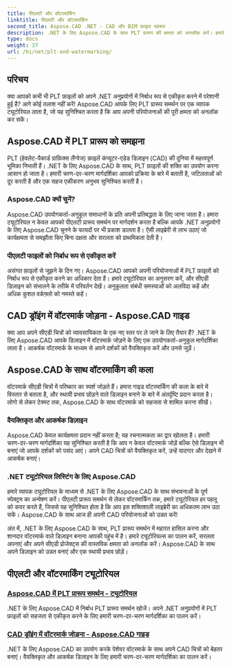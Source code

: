 ```yaml
---
title: पीएलटी और वॉटरमार्किंग
linktitle: पीएलटी और वॉटरमार्किंग
second_title: Aspose.CAD .NET - CAD और BIM फ़ाइल स्वरूप
description: .NET के लिए Aspose.CAD के साथ PLT प्रारूप की क्षमता को अनलॉक करें। हमारे चरण-दर-चरण ट्यूटोरियल के साथ आसानी से पीएलटी फ़ाइलों को अपने एप्लिकेशन में एकीकृत करें।
type: docs
weight: 37
url: /hi/net/plt-and-watermarking/
---
```


## परिचय

क्या आपको कभी भी PLT फ़ाइलों को अपने .NET अनुप्रयोगों में निर्बाध रूप से एकीकृत करने में परेशानी हुई है? आगे कोई तलाश नहीं करें! Aspose.CAD आपके लिए PLT प्रारूप समर्थन पर एक व्यापक ट्यूटोरियल लाता है, जो यह सुनिश्चित करता है कि आप अपनी परियोजनाओं की पूरी क्षमता को अनलॉक कर सकें।

## Aspose.CAD में PLT प्रारूप को समझना

PLT (हेवलेट-पैकार्ड ग्राफ़िक्स लैंग्वेज) फ़ाइलें कंप्यूटर-एडेड डिज़ाइन (CAD) की दुनिया में महत्वपूर्ण भूमिका निभाती हैं। .NET के लिए Aspose.CAD के साथ, PLT फ़ाइलों की शक्ति का उपयोग करना आसान हो जाता है। हमारी चरण-दर-चरण मार्गदर्शिका आपको प्रक्रिया के बारे में बताती है, जटिलताओं को दूर करती है और एक सहज एकीकरण अनुभव सुनिश्चित करती है।

### Aspose.CAD क्यों चुनें?

Aspose.CAD उपयोगकर्ता-अनुकूल समाधानों के प्रति अपनी प्रतिबद्धता के लिए जाना जाता है। हमारा ट्यूटोरियल न केवल आपको पीएलटी प्रारूप समर्थन पर मार्गदर्शन करता है बल्कि आपके .NET अनुप्रयोगों के लिए Aspose.CAD चुनने के फायदों पर भी प्रकाश डालता है। ऐसी लाइब्रेरी से लाभ उठाएं जो कार्यक्षमता से समझौता किए बिना दक्षता और सरलता को प्राथमिकता देती है।

### पीएलटी फाइलों को निर्बाध रूप से एकीकृत करें

असंगत फ़ाइलों से जूझने के दिन गए। Aspose.CAD आपको अपनी परियोजनाओं में PLT फ़ाइलों को निर्बाध रूप से एकीकृत करने का अधिकार देता है। हमारे ट्यूटोरियल का अनुसरण करें, और सीएडी डिज़ाइन को संभालने के तरीके में परिवर्तन देखें। अनुकूलता संबंधी समस्याओं को अलविदा कहें और अधिक कुशल वर्कफ़्लो को नमस्ते कहें।

## CAD ड्रॉइंग में वॉटरमार्क जोड़ना - Aspose.CAD गाइड

क्या आप अपने सीएडी चित्रों को व्यावसायिकता के एक नए स्तर पर ले जाने के लिए तैयार हैं? .NET के लिए Aspose.CAD आपके डिज़ाइन में वॉटरमार्क जोड़ने के लिए एक उपयोगकर्ता-अनुकूल मार्गदर्शिका लाता है। आकर्षक वॉटरमार्क के माध्यम से अपने दर्शकों को वैयक्तिकृत करें और उनसे जुड़ें।

## Aspose.CAD के साथ वॉटरमार्किंग की कला

वॉटरमार्क सीएडी चित्रों में परिष्कार का स्पर्श जोड़ते हैं। हमारा गाइड वॉटरमार्किंग की कला के बारे में विस्तार से बताता है, और स्थायी प्रभाव छोड़ने वाले डिज़ाइन बनाने के बारे में अंतर्दृष्टि प्रदान करता है। लोगो से लेकर टेक्स्ट तक, Aspose.CAD के साथ वॉटरमार्क को सहजता से शामिल करना सीखें।

### वैयक्तिकृत और आकर्षक डिज़ाइन

Aspose.CAD केवल कार्यक्षमता प्रदान नहीं करता है; यह रचनात्मकता का द्वार खोलता है। हमारी चरण-दर-चरण मार्गदर्शिका यह सुनिश्चित करती है कि आप न केवल वॉटरमार्क जोड़ें बल्कि ऐसे डिज़ाइन भी बनाएं जो आपके दर्शकों को पसंद आएं। अपने CAD चित्रों को वैयक्तिकृत करें, उन्हें यादगार और देखने में आकर्षक बनाएं।

### .NET ट्यूटोरियल लिस्टिंग के लिए Aspose.CAD

हमारे व्यापक ट्यूटोरियल के माध्यम से .NET के लिए Aspose.CAD के साथ संभावनाओं के पूर्ण स्पेक्ट्रम का अन्वेषण करें। पीएलटी प्रारूप समर्थन से लेकर वॉटरमार्किंग तक, हमारे ट्यूटोरियल हर पहलू को कवर करते हैं, जिससे यह सुनिश्चित होता है कि आप इस शक्तिशाली लाइब्रेरी का अधिकतम लाभ उठा सकें। Aspose.CAD के साथ आज ही अपनी CAD परियोजनाओं को उन्नत करें!

अंत में, .NET के लिए Aspose.CAD के साथ, PLT प्रारूप समर्थन में महारत हासिल करना और शानदार वॉटरमार्क वाले डिज़ाइन बनाना आपकी पहुंच में है। हमारे ट्यूटोरियल्स का पालन करें, सरलता अपनाएं और अपने सीएडी प्रोजेक्ट्स की वास्तविक क्षमता को अनलॉक करें। Aspose.CAD के साथ अपने डिज़ाइन को उन्नत बनाएं और एक स्थायी प्रभाव छोड़ें।
## पीएलटी और वॉटरमार्किंग ट्यूटोरियल
### [Aspose.CAD में PLT प्रारूप समर्थन - ट्यूटोरियल](./plt-format-support-in-aspose-cad/)
.NET के लिए Aspose.CAD में निर्बाध PLT प्रारूप समर्थन खोजें। अपने .NET अनुप्रयोगों में PLT फ़ाइलों को सहजता से एकीकृत करने के लिए हमारी चरण-दर-चरण मार्गदर्शिका का पालन करें।
### [CAD ड्रॉइंग में वॉटरमार्क जोड़ना - Aspose.CAD गाइड](./adding-watermarks-to-cad-drawings/)
.NET के लिए Aspose.CAD का उपयोग करके पेशेवर वॉटरमार्क के साथ अपने CAD चित्रों को बेहतर बनाएं। वैयक्तिकृत और आकर्षक डिज़ाइन के लिए हमारी चरण-दर-चरण मार्गदर्शिका का पालन करें।